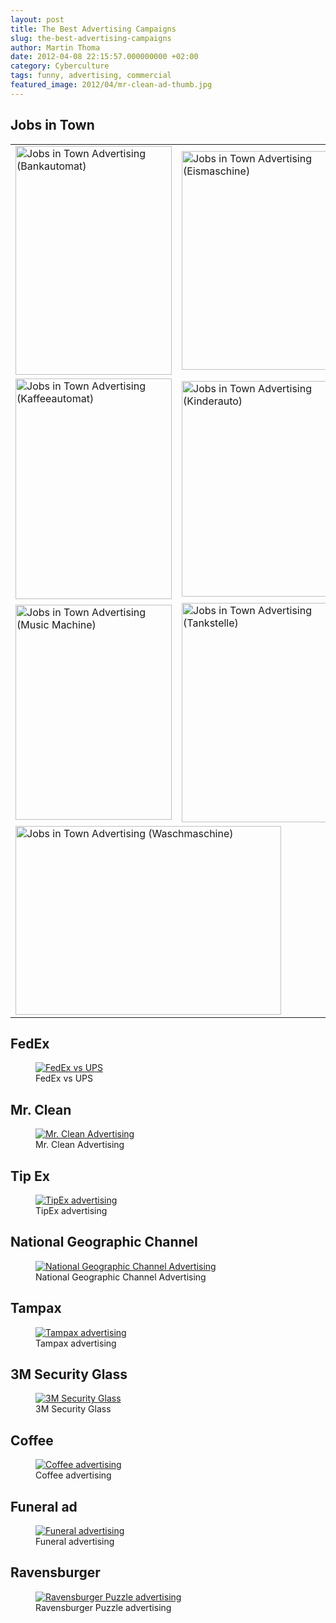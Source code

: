 ```yaml
---
layout: post
title: The Best Advertising Campaigns
slug: the-best-advertising-campaigns
author: Martin Thoma
date: 2012-04-08 22:15:57.000000000 +02:00
category: Cyberculture
tags: funny, advertising, commercial
featured_image: 2012/04/mr-clean-ad-thumb.jpg
---
```

<h2>Jobs in Town</h2>
<table>
<tr>
<td>
<img src="../images/2012/04/jobs-in-town-bankautomat.jpg" alt="Jobs in Town Advertising (Bankautomat)" title="Jobs in Town Advertising (Bankautomat)" width="250" height="366" class="size-full wp-image-21571" />
</td>
<td>
<img src="../images/2012/04/jobs-in-town-eismaschine.jpg" alt="Jobs in Town Advertising (Eismaschine)" title="Jobs in Town Advertising (Eismaschine)" width="250" height="350" class="size-full wp-image-21581" /></td>
</tr>

<tr>
<td>
<img src="../images/2012/04/jobs-in-town-kaffeeautomat.jpg" alt="Jobs in Town Advertising (Kaffeeautomat)" title="Jobs in Town Advertising (Kaffeeautomat)" width="250" height="353" class="size-full wp-image-21591" /></td>
<td>
<img src="../images/2012/04/jobs-in-town-kinderauto.jpg" alt="Jobs in Town Advertising (Kinderauto)" title="Jobs in Town Advertising (Kinderauto)" width="250" height="345" class="size-full wp-image-21601" /></td>
</tr>

<tr>
<td>
<img src="../images/2012/04/jobs-in-town-music-machine-ad.jpg" alt="Jobs in Town Advertising (Music Machine)" title="Jobs in Town Advertising (Music Machine)" width="250" height="344" class="size-full wp-image-21611" /></td>
<td>
<img src="../images/2012/04/jobs-in-town-tankstelle.jpg" alt="Jobs in Town Advertising (Tankstelle)" title="Jobs in Town Advertising (Tankstelle)" width="250" height="351" class="size-full wp-image-21621" /></td>
</tr>

<tr>
<td colspan="2">
<img src="../images/2012/04/jobs-in-town-washing-machine.jpg" alt="Jobs in Town Advertising (Waschmaschine)" title="Jobs in Town Advertising (Waschmaschine)" width="425" height="302" class="size-full wp-image-21631" /></td>
</tr>
</table>

<h2>FedEx</h2>
<figure class="aligncenter">
            <a href="../images/2012/04/fedex-ad.jpg"><img src="../images/2012/04/fedex-ad.jpg" alt="FedEx vs UPS" style="max-width:410px;max-height:274px" class="size-full wp-image-21661"/></a>
            <figcaption class="text-center">FedEx vs UPS</figcaption>
        </figure>

<h2>Mr. Clean</h2>
<figure class="aligncenter">
            <a href="../images/2012/04/mr-clean-ad.jpg"><img src="../images/2012/04/mr-clean-ad.jpg" alt="Mr. Clean Advertising" style="max-width:425px;max-height:289px" class="size-full wp-image-21671"/></a>
            <figcaption class="text-center">Mr. Clean Advertising</figcaption>
        </figure>

<h2>Tip Ex</h2>
<figure class="aligncenter">
            <a href="../images/2012/04/tipex-ad.jpg"><img src="../images/2012/04/tipex-ad.jpg" alt="TipEx advertising" style="max-width:425px;max-height:531px" class="size-full wp-image-21691"/></a>
            <figcaption class="text-center">TipEx advertising</figcaption>
        </figure>

<h2>National Geographic Channel</h2>
<figure class="aligncenter">
            <a href="../images/2012/04/national-geographic-channel-ad.png"><img src="../images/2012/04/national-geographic-channel-ad.png" alt="National Geographic Channel Advertising" style="max-width:425px;max-height:449px" class="size-full wp-image-21681"/></a>
            <figcaption class="text-center">National Geographic Channel Advertising</figcaption>
        </figure>

<h2>Tampax</h2>
<figure class="aligncenter">
            <a href="../images/2012/04/tampax-ad.jpg"><img src="../images/2012/04/tampax-ad.jpg" alt="Tampax advertising" style="max-width:425px;max-height:407px" class="size-full wp-image-21701"/></a>
            <figcaption class="text-center">Tampax advertising</figcaption>
        </figure>

<h2>3M Security Glass</h2>
<figure class="aligncenter">
            <a href="../images/2012/04/3m-ad.jpg"><img src="../images/2012/04/3m-ad.jpg" alt="3M Security Glass" style="max-width:425px;max-height:529px" class="size-full wp-image-21711"/></a>
            <figcaption class="text-center">3M Security Glass</figcaption>
        </figure>

<h2>Coffee</h2>
<figure class="aligncenter">
            <a href="../images/2012/04/coffee-ad.jpg"><img src="../images/2012/04/coffee-ad.jpg" alt="Coffee advertising" style="max-width:425px;max-height:676px" class="size-full wp-image-21721"/></a>
            <figcaption class="text-center">Coffee advertising</figcaption>
        </figure>

<h2>Funeral ad</h2>
<figure class="aligncenter">
            <a href="../images/2012/04/funeral-ad.jpg"><img src="../images/2012/04/funeral-ad.jpg" alt="Funeral advertising" style="max-width:425px;max-height:319px" class="size-full wp-image-21731"/></a>
            <figcaption class="text-center">Funeral advertising</figcaption>
        </figure>

<h2>Ravensburger</h2>
<figure class="aligncenter">
            <a href="../images/2012/04/ravensburger-puzzle-ad.jpg"><img src="../images/2012/04/ravensburger-puzzle-ad.jpg" alt="Ravensburger Puzzle advertising" style="max-width:425px;max-height:293px" class="size-full wp-image-21751"/></a>
            <figcaption class="text-center">Ravensburger Puzzle advertising</figcaption>
        </figure>
